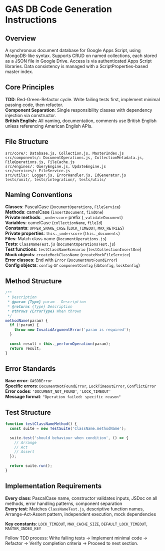 # GAS DB Code Generation Instructions

## Overview

A synchronous document database for Google Apps Script, using MongoDB-like syntax. Supports CRUD on named collections, each stored as a JSON file in Google Drive. Access is via authenticated Apps Script libraries. Data consistency is managed with a ScriptProperties-based master index.

## Core Principles

**TDD**: Red-Green-Refactor cycle. Write failing tests first, implement minimal passing code, then refactor.  
**Component Separation**: Single responsibility classes with dependency injection via constructor.  
**British English**: All naming, documentation, comments use British English unless referencing American English APIs.

## File Structure

```
src/core/: Database.js, Collection.js, MasterIndex.js
src/components/: DocumentOperations.js, CollectionMetadata.js, FileOperations.js, FileCache.js  
src/engines/: QueryEngine.js, UpdateEngine.js
src/services/: FileService.js
src/utils/: Logger.js, ErrorHandler.js, IdGenerator.js
tests/unit/, tests/integration/, tests/utils/
```

## Naming Conventions

**Classes**: PascalCase (`DocumentOperations`, `FileService`)  
**Methods**: camelCase (`insertDocument`, `findOne`)  
**Private methods**: `_underscore` prefix (`_validateDocument`)  
**Variables**: camelCase (`collectionName`, `fileId`)  
**Constants**: `UPPER_SNAKE_CASE` (`LOCK_TIMEOUT`, `MAX_RETRIES`)  
**Private properties**: `this._underscore` (`this._documents`)  
**Files**: Match class name (`DocumentOperations.js`)  
**Tests**: `ClassNameTest.js` (`DocumentOperationsTest.js`)  
**Test functions**: `testClassNameScenario` (`testCollectionInsertOne`)  
**Mock objects**: `createMockClassName` (`createMockFileService`)  
**Error classes**: End with `Error` (`DocumentNotFoundError`)  
**Config objects**: `config` or `componentConfig` (`dbConfig`, `lockConfig`)

## Method Structure

```javascript
/**
 * Description
 * @param {Type} param - Description
 * @returns {Type} Description  
 * @throws {ErrorType} When thrown
 */
methodName(param) {
  if (!param) {
    throw new InvalidArgumentError('param is required');
  }
  
  const result = this._performOperation(param);
  return result;
}
```

## Error Standards

**Base error**: `GASDBError`  
**Specific errors**: `DocumentNotFoundError`, `LockTimeoutError`, `ConflictError`  
**Error codes**: `'DOCUMENT_NOT_FOUND'`, `'LOCK_TIMEOUT'`  
**Message format**: `"Operation failed: specific reason"`

## Test Structure

```javascript
function testClassNameMethod() {
  const suite = new TestSuite('ClassName.methodName');
  
  suite.test('should behaviour when condition', () => {
    // Arrange
    // Act
    // Assert
  });
  
  return suite.run();
}
```

## Implementation Requirements

**Every class**: PascalCase name, constructor validates inputs, JSDoc on all methods, error handling patterns, component separation  
**Every test**: Matches `ClassNameTest.js`, descriptive function names, Arrange-Act-Assert pattern, independent execution, mock dependencies

**Key constants**: `LOCK_TIMEOUT`, `MAX_CACHE_SIZE`, `DEFAULT_LOCK_TIMEOUT`, `MASTER_INDEX_KEY`

Follow TDD process: Write failing tests → Implement minimal code → Refactor → Verify completion criteria → Proceed to next section.
